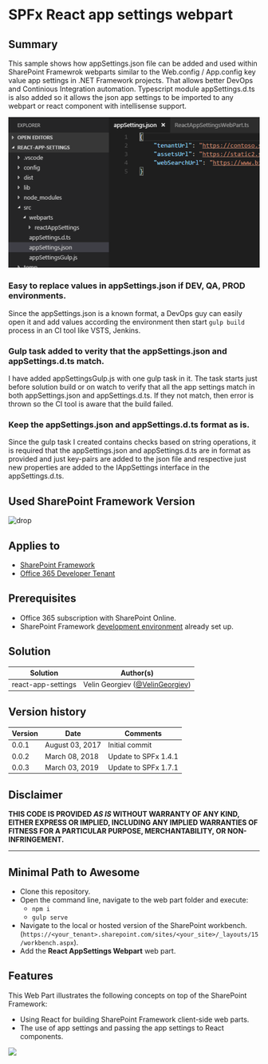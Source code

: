 # SPFx React app settings webpart #

## Summary

This sample shows how appSettings.json file can be added and used within SharePoint Framewrok webparts similar to the Web.config / App.config key value app settings in .NET Framework projects.
That allows better DevOps and Continious Integration automation. Typescript module appSettings.d.ts is also added so it allows the json app settings to be imported to any webpart or react component with intellisense support.

![SPFx React app settings webpart](./assets/spfx-appSettings-json.PNG)

### Easy to replace values in appSettings.json if DEV, QA, PROD environments.

Since the appSettings.json is a known format, a DevOps guy can easily open it and add values according the environment then start `gulp build` process in an CI tool like VSTS, Jenkins.

### Gulp task added to verity that the appSettings.json and appSettings.d.ts match.

I have added appSettingsGulp.js with one gulp task in it. The task starts just before solution build or on watch to verify that all the app settings match in both appSettings.json and appSettings.d.ts. If they not match, then error is thrown so the CI tool is aware that the build failed.

### Keep the appSettings.json and appSettings.d.ts format as is.

Since the gulp task I created contains checks based on string operations, it is required that the appSettings.json and appSettings.d.ts are in format as provided and just key-pairs are added to the json file and respective just new properties are added to the IAppSettings interface in the appSettings.d.ts.

## Used SharePoint Framework Version 
![drop](https://img.shields.io/badge/drop-1.4.1-green.svg)

## Applies to

* [SharePoint Framework](http://dev.office.com/sharepoint/docs/spfx/sharepoint-framework-overview)
* [Office 365 Developer Tenant](http://dev.office.com/sharepoint/docs/spfx/set-up-your-developer-tenant)

## Prerequisites

- Office 365 subscription with SharePoint Online.
- SharePoint Framework [development environment](https://dev.office.com/sharepoint/docs/spfx/set-up-your-development-environment) already set up.

## Solution

Solution|Author(s)
--------|---------
react-app-settings | Velin Georgiev ([@VelinGeorgiev](https://twitter.com/velingeorgiev))

## Version history

Version|Date|Comments
-------|----|--------
0.0.1|August 03, 2017 | Initial commit
0.0.2|March 08, 2018 | Update to SPFx 1.4.1
0.0.3|March 03, 2019 | Update to SPFx 1.7.1

## Disclaimer
**THIS CODE IS PROVIDED *AS IS* WITHOUT WARRANTY OF ANY KIND, EITHER EXPRESS OR IMPLIED, INCLUDING ANY IMPLIED WARRANTIES OF FITNESS FOR A PARTICULAR PURPOSE, MERCHANTABILITY, OR NON-INFRINGEMENT.**

---

## Minimal Path to Awesome

- Clone this repository.
- Open the command line, navigate to the web part folder and execute:
    - `npm i`
    - `gulp serve`
- Navigate to the local or hosted version of the SharePoint workbench.(`https://<your_tenant>.sharepoint.com/sites/<your_site>/_layouts/15/workbench.aspx`).
- Add the **React AppSettings Webpart** web part.

## Features

This Web Part illustrates the following concepts on top of the SharePoint Framework:

- Using React for building SharePoint Framework client-side web parts.
- The use of app settings and passing the app settings to React components.

<img src="https://telemetry.sharepointpnp.com/sp-dev-fx-webparts/samples/react-app-settings" />


